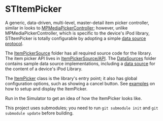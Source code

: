 STItemPicker
==========

A generic, data-driven, multi-level, master-detail item picker controller, similar in looks to [MPMediaPickerController](http://developer.apple.com/library/ios/#documentation/mediaplayer/reference/MPMediaPickerController_ClassReference/Reference/Reference.html);  however, unlike MPMediaPickerController, which is specific to the device's iPod library, STItemPicker is totally configurable by adopting a simple [data source protocol](STItemPicker/ItemPickerSource/API/ItemPickerDataSource.h).

The [ItemPickerSource](STItemPicker/ItemPickerSource) folder has all required source code for the library.  The item picker API lives in [ItemPickerSource/API](STItemPicker/ItemPickerSource).  The [DataSources](STItemPicker/DataSources) folder contains sample data source implementations, including a [data source](STItemPicker/DataSources/MPMediaDataSource.m) for the content of a device's iPod Library.

The [ItemPicker](STItemPicker/ItemPickerSource/API/ItemPicker.m) class is the library's entry point; it also has global configuration options, such as showing a cancel button.  See [examples](STItemPicker/TestViewController.m) on how to setup and display the ItemPicker.

Run in the Simulator to get an idea of how the ItemPicker looks like.

This project uses submodules; you need to run `git submodule init` and `git submodule update` before building.
